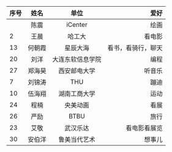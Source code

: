 |序号    | 姓名        |  单位    |  爱好       |
| :---        |   :----:    |   :----:    |          ---: |
|          | 陈震     |  iCenter    |     绘画     |
|     2     |  王晨    |  哈工大    |    看电影      |
|     13    |  何朝霞    |  星辰大海   |    看书，看骑行，聊天      |
|     20     |  刘洋    |  大连东软信息学院    |    编程      |
|     27     |  郑海昊    |  西安邮电大学    |    听音乐      |
|  7        |   刘锦涛   |    THU  |     蹦迪     |
|  10        |   伍海翔   |    湖南工商大学  |     运动    |
|     24     |    程楠  |   央美动画   |      看展    |
|     26     |    严励  |   BTBU   |      旅行    |
| 23 |艾敬|武汉乐达|看电影看展览|
| 30 |安伯洋|鲁美当代艺术|想事儿|
